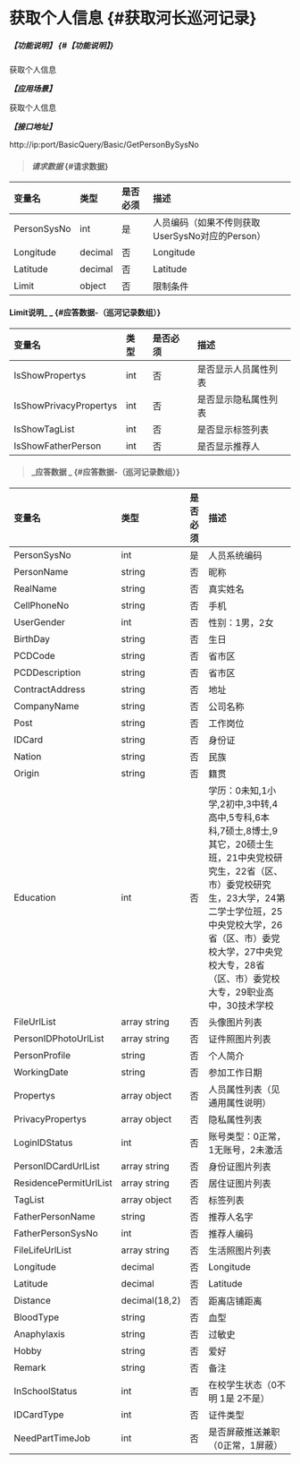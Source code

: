 # 获取个人信息 {#获取河长巡河记录}

##### _【功能说明】_ {#【功能说明】}

获取个人信息

_**【应用场景】**_

获取个人信息

_**【接口地址】**_

http://ip:port/BasicQuery/Basic/GetPersonBySysNo

> #### _请求数据_ {#请求数据}

| 变量名 | 类型 | 是否必须 | 描述 |
| :--- | :--- | :--- | :--- |
| PersonSysNo | int | 是 | 人员编码（如果不传则获取UserSysNo对应的Person） |
| Longitude| decimal| 否 | Longitude |
| Latitude| decimal| 否 | Latitude |
| Limit | object | 否 | 限制条件 |

#### Limit说明_ _ {#应答数据-（巡河记录数组）}

| 变量名 | 类型 | 是否必须 | 描述 |
| :--- | :--- | :--- | :--- |
| IsShowPropertys | int | 否 | 是否显示人员属性列表 |
| IsShowPrivacyPropertys | int | 否 | 是否显示隐私属性列表 |
| IsShowTagList | int | 否 | 是否显示标签列表 |
| IsShowFatherPerson | int | 否 | 是否显示推荐人 |

> #### _应答数据 _ {#应答数据-（巡河记录数组）}

| 变量名 | 类型 | 是否必须 | 描述 |
| :--- | :--- | :--- | :--- |
| PersonSysNo | int | 是 | 人员系统编码 |
| PersonName | string | 否 | 昵称 |
| RealName | string | 否 | 真实姓名 |
| CellPhoneNo | string | 否 | 手机 |
| UserGender | int | 否 | 性别：1男，2女 |
| BirthDay | string | 否 | 生日 |
| PCDCode | string | 否 | 省市区 |
| PCDDescription | string | 否 | 省市区 |
| ContractAddress | string | 否 | 地址 |
| CompanyName | string | 否 | 公司名称 |
| Post | string | 否 | 工作岗位 |
| IDCard | string | 否 | 身份证 |
| Nation | string | 否 | 民族 |
| Origin | string | 否 | 籍贯 |
| Education | int | 否 | 学历：0未知,1小学,2初中,3中转,4高中,5专科,6本科,7硕士,8博士,9其它，20硕士生班，21中央党校研究生，22省（区、市）委党校研究生，23大学，24第二学士学位班，25中央党校大学，26省（区、市）委党校大学，27中央党校大专，28省（区、市）委党校大专，29职业高中，30技术学校 |
| FileUrlList | array string | 否 | 头像图片列表 |
| PersonIDPhotoUrlList | array string | 否 | 证件照图片列表 |
| PersonProfile | string | 否 | 个人简介 |
| WorkingDate | string | 否 | 参加工作日期 |
| Propertys | array object | 否 | 人员属性列表（见通用属性说明） |
| PrivacyPropertys | array object | 否 | 隐私属性列表 |
| LoginIDStatus | int | 否 | 账号类型：0正常，1无账号，2未激活 |
| PersonIDCardUrlList | array string | 否 | 身份证图片列表 |
| ResidencePermitUrlList | array string | 否 | 居住证图片列表 |
| TagList | array object | 否 | 标签列表 |
| FatherPersonName | string | 否 | 推荐人名字 |
| FatherPersonSysNo | int | 否 | 推荐人编码 |
| FileLifeUrlList | array string | 否 | 生活照图片列表 |
| Longitude| decimal| 否 | Longitude |
| Latitude| decimal| 否 | Latitude |
| Distance| decimal\(18,2\) | 否 | 距离店铺距离 |
| BloodType| string| 否 | 血型|
| Anaphylaxis| string| 否 |过敏史|
| Hobby| string| 否 |爱好|
| Remark| string| 否 |备注|
| InSchoolStatus| int | 否 | 在校学生状态（0不明 1是 2不是） |
| IDCardType | int| 否 | 证件类型|
| NeedPartTimeJob| int | 否 | 是否屏蔽推送兼职（0正常，1屏蔽） |






